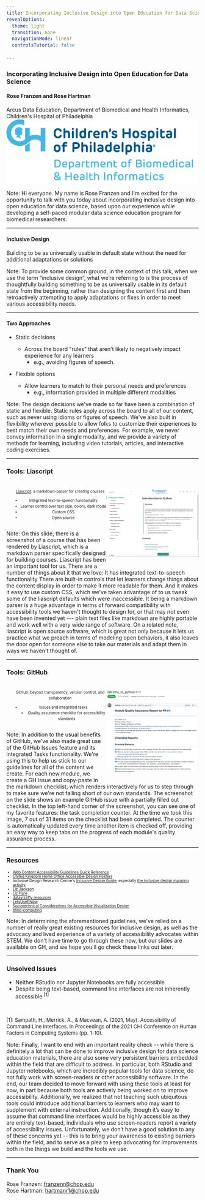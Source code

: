 ```yaml
---
title: Incorporating Inclusive Design into Open Education for Data Science
revealOptions:
  theme: light
  transition: none
  navigationMode: linear
  controlsTutorial: false

---
```


### Incorporating Inclusive Design into Open Education for Data Science
#### Rose Franzen and Rose Hartman</br>
 Arcus Data Education, Department of Biomedical and Health Informatics, Children's Hospital of Philadelphia </br>
<img src="media/DBHi-Logo-Color_RGB.jpg" alt="Logo of the Department of Biomedical and Health Informatics" width="500"/>



Note: Hi everyone. My name is Rose Franzen and I'm excited for the opportunity to talk with you today about incorporating inclusive design into open education for data science, based upon our experience while developing a self-paced modular data science education program for biomedical researchers.

---

#### Inclusive Design
Building to be as universally usable in default state without the need for additional adaptations or solutions



Note: To provide some common ground, in the context of this talk, when we use the term “inclusive design”, what we’re referring to is the process of thoughtfully building something to be as universally usable in its default state from the beginning, rather than designing the content first and then retroactively attempting to apply adaptations or fixes in order to meet various accessibility needs.

---

#### Two Approaches

- Static decisions
  - Across the board "rules" that aren't likely to negatively impact experience for any learners
    - e.g., avoiding figures of speech.

- Flexible options
  - Allow learners to match to their personal needs and preferences
    - e.g., information provided in multiple different modalities

Note: The design decisions we've made so far have been a combination of static and flexible. Static rules apply across the board to all of our content, such as never using idioms or figures of speech. We've also built in flexibility wherever possible to allow folks to customize their experiences to best match their own needs and preferences. For example, we never convey information in a single modality, and we provide a variety of methods for learning, including video tutorials, articles, and interactive coding exercises.

---

### Tools: Liascript

<div id="right">

![Screenshot showing an Intro to Python course rendered using Liascript.](media/liascript.png)

</div>

<div id="left">

[Liascript](https://liascript.github.io/): a markdown-parser for creating courses

- Integrated text-to-speech functionality
- Learner control over text size, colors, dark mode
- Custom CSS
- Open source

</div>

Note: On this slide, there is a screenshot of a course that has been rendered by Liascript, which is a markdown parser specifically designed for building courses. Liascript has been an important tool for us. There are a number of things about it that we love: It has integrated text-to-speech functionality There are built-in controls that let learners change things about the content display in order to make it more readable for them. And it makes it easy to use custom CSS, which we've taken advantage of to us tweak some of the liascript defaults which were inaccessible. It being a markdown parser is a huge advantage in terms of forward compatibility with accessibility tools we haven't thought to design for, or that may not even have been invented yet --- plain text files like markdown are highly portable and work well with a very wide range of software. On a related note, liascript is open source software, which is great not only because it lets us practice what we preach in terms of modeling open behaviors, it also leaves the door open for someone else to take our materials and adapt them in ways we haven't thought of.

---

### Tools: GitHub

<div id="right">

![Screenshot showing github issue with a checklist for quality assurance, partially filled out.](media/github.png)

</div>

<div id="left">

GitHub: beyond transparency, version control, and collaboration
- Issues and integrated tasks
  - Quality assurance checklist for accessibility standards
</div>

Note: In addition to the usual benefits of GitHub, we’ve also made great use of the GitHub Issues feature and its integrated Tasks functionality. We're using this to help us stick to our guidelines for all of the content we create. For each new module, we create a GH issue and copy-paste in the markdown checklist, which renders interactively for us to step through to make sure we're not falling short of our own standards. The screenshot on the slide shows an example GitHub issue with a partially filled out checklist. In the top left-hand corner of the screenshot, you can see one of my favorite features: the task completion counter. At the time we took this image, 7 out of 31 items on the checklist had been completed. The counter is automatically updated every time another item is checked off, providing an easy way to keep tabs on the progress of each module's quality assurance process.

---

### Resources

<ul class="small">
<li><a href="https://www.w3.org/WAI/WCAG21/quickref/">Web Content Accessibility Guidelines Quick Reference</a></li>
<li><a href="https://ukhomeoffice.github.io/accessibility-posters/posters/accessibility-posters.pdf">United Kingdom Home Office Accessible Design Posters</a></li>
<li>Inclusive Design Research Centre&#39;s <a href="https://guide.inclusivedesign.ca/">Inclusive Design Guide</a>, especially <a href="https://guide.inclusivedesign.ca/activities/inclusive-design-mapping/">the inclusive design mapping activity</a></li>
<li><a href="https://linktr.ee/eejackson">Liz Jackson</a></li>
<li><a href="https://user2021.r-project.org/blog/2021/11/04/accessibility_interview_liz_hare/">Liz Hare</a></li>
<li><a href="https://github.com/dataviza11y/resources">dataviza11y resources</a></li>
<li><a href="https://github.com/ajrgodfrey/LetsUseRNow">LetsUseRNow</a></li>
<li><a href="https://arxiv.org/abs/1909.05118">Sociotechnical Considerations for Accessible Visualization Design</a></li>
<li><a href="https://blindcomputing.org/">blind-computing</a></li>
</ul>

Note: In determining the aforementioned guidelines, we've relied on a number of really great existing resources for inclusive design, as well as the advocacy and lived experience of a variety of accessibility advocates within STEM. We don't have time to go through these now, but our slides are available on GH, and we hope you'll go check these links out later.

---

### Unsolved Issues
- Neither RStudio nor Jupyter Notebooks are fully accessible
- Despite being text-based, command line interfaces are not inherently accessible <sup>[1]</sup><br>
</br>




<font size ="-1">[1]: Sampath, H., Merrick, A., & Macvean, A. (2021, May). Accessibility of Command Line Interfaces.  In Proceedings of the 2021 CHI Conference on Human Factors in Computing Systems (pp. 1-10).</font>

Note: Finally, I want to end with an important reality check -- while there is definitely a lot that can be done to improve inclusive design for data science education materials, there are also some very persistent barriers embedded within the field that are difficult to address. In particular, both RStudio and Jupyter notebooks, which are incredibly popular tools for data science, do not fully work with screen-readers or other accessibility software. In the end, our team decided to move forward with using these tools at least for now, in part because both tools are actively being worked on to improve accessibility. Additionally, we realized that not teaching such ubiquitous tools could introduce additional barriers to learners who may want to supplement with external instruction. Additionally, though it’s easy to assume that command line interfaces would be highly accessible as they are entirely text-based, individuals who use screen-readers report a variety of  accessibility issues. Unfortunately, we don’t have a good solution to any of these concerns yet -- this is to bring your awareness to existing barriers within the field, and to serve as a plea to keep advocating for improvements both in the things we build and the tools we use.




---

### Thank You
Rose Franzen: franzenr@chop.edu  
Rose Hartman: hartmanr1@chop.edu

<style>

.small {
  font-size: 70%;
}

#left {
    margin: 10px 0 15px 20px;
    float: left;
    text-align: center;
    z-index:-10;
    width:48%;
    font-size: 70%;
    line-height: 1.5;
}
#right {
    margin: 10px 0 15px 0;
    float: right;
    text-align: center;
    z-index:-10;
    width:48%;
    font-size: 70%;
    line-height: 1.5;
}

</style>
